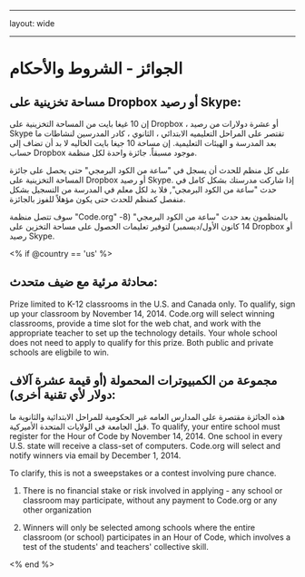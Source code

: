 * * *

layout: wide

* * *

# الجوائز - الشروط والأحكام

## مساحة تخزينية على Dropbox أو رصيد Skype:

إن 10 غيغا بايت من المساحة التخزينية على Dropbox ، أو عشرة دولارات من رصيد Skype تقتصر على المراحل التعليميه الابتدائي ، الثانوي ، كادر المدرسين لنشاطات ما بعد المدرسة و الهيئات التعليمية. إن مساحة 10 جيغا بايت الخاليه لا بد أن تضاف إلى حساب Dropbox موجود مسبقاً. جائزة واحدة لكل منظمة.

على كل منظم للحدث أن يسجل في "ساعة من الكود البرمجي" حتى يحصل على جائزة المساحة التخزينية على Dropbox أو رصيد Skype. إذا شاركت مدرستك بشكل كامل في حدث "ساعة من الكود البرمجي", فلا بد لكل معلم في المدرسة من التسجيل بشكل منفصل كمنظم للحدث حتى يكون مؤهلاً للفوز بالجائزة.

سوف تتصل منظمة "Code.org" بالمنظمون بعد حدث "ساعة من الكود البرمجي" (8-14 كانون الأول/ديسمبر) لتوفير تعليمات الحصول على مساحة التخزين على Dropbox أو رصيد Skype.

<% if @country == 'us' %>

## محادثة مرئية مع ضيف متحدث:

Prize limited to K-12 classrooms in the U.S. and Canada only. To qualify, sign up your classroom by November 14, 2014. Code.org will select winning classrooms, provide a time slot for the web chat, and work with the appropriate teacher to set up the technology details. Your whole school does not need to apply to qualify for this prize. Both public and private schools are eligbile to win.

## مجموعة من الكمبيوترات المحمولة (أو قيمة عشرة آلاف دولار لأي تقنية أخرى):

هذه الجائزة مقتصرة على المدارس العامه غير الحكومية للمراحل الابتدائية والثانوية ما قبل الجامعة في الولايات المتحدة الأميركية. To qualify, your entire school must register for the Hour of Code by November 14, 2014. One school in every U.S. state will receive a class-set of computers. Code.org will select and notify winners via email by December 1, 2014.

To clarify, this is not a sweepstakes or a contest involving pure chance.

1) There is no financial stake or risk involved in applying - any school or classroom may participate, without any payment to Code.org or any other organization

2) Winners will only be selected among schools where the entire classroom (or school) participates in an Hour of Code, which involves a test of the students' and teachers' collective skill.

<% end %>